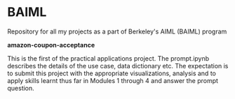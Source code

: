 # BAIML
Repository for all my projects as a part of Berkeley's AIML (BAIML) program

**amazon-coupon-acceptance**

This is the first of the practical applications project. The prompt.ipynb describes the details of the use case, data dictionary etc. 
The expectation is to submit this project with the appropriate visualizations, analysis and to apply skills learnt thus far in Modules 1 through 4
and answer the prompt question.  

